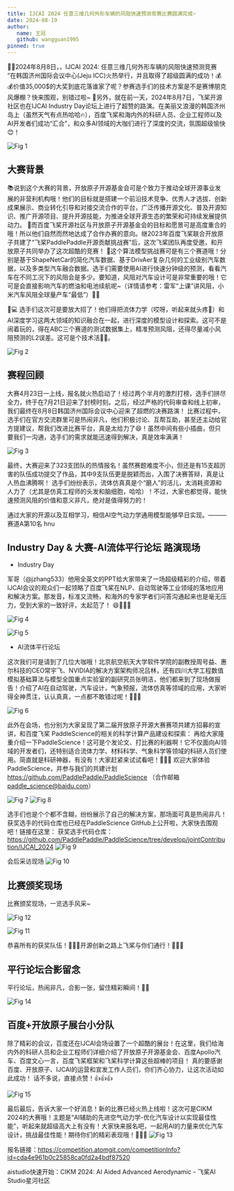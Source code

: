 ```yaml
---
title: IJCAI 2024 任意三维几何外形车辆的风阻快速预测竞赛比赛圆满完成~
date: 2024-08-19
author:
   name: 王冠
   github: wangguan1995
pinned: true
---
```


🎉🎉2024年8月8日，，IJCAI 2024: 任意三维几何外形车辆的风阻快速预测竞赛 ”在韩国济州国际会议中心(Jeju ICC)火热举行，并且取得了超级圆满的成功！💰💰价值35,000$的大奖到底花落谁家了呢？参赛选手们的技术方案是不是赛博朋克风爆棚？快来围观，别错过啦~
👀另外，就在前一天，2024年8月7日，飞桨开源社区也在IJCAI Industry Day论坛上进行了超赞的路演。在美丽又浪漫的韩国济州岛上（虽然天气有点热哈哈🔥），百度飞桨和海内外的科研人员、企业工程师以及AI开发者们成功“汇合”，和众多AI领域的大咖们进行了深度的交流，氛围超级愉快😊！

![Fig 1](../images/ijcai-2024-competition/fig1.png)

## 大赛背景
📚说到这个大赛的背景，开放原子开源基金会可是个致力于推动全球开源事业发展的非营利机构哦！他们的目标就是搭建一个前沿技术竞争、优秀人才选拔、创新成果展示、商业转化引导和对接交流合作的平台，广泛传播开源文化、普及开源知识、推广开源项目、提升开源技能，为推进全球开源生态的繁荣和可持续发展提供动力。
🤝而百度飞桨开源社区与开放原子开源基金会的目标和愿景可是高度重合的哦！所以他们自然而然地达成了合作办赛的意向。继2023年百度飞桨联合开放原子共建了“飞桨PaddlePaddle开源贡献挑战赛”后，这次飞桨团队再度受邀，和开放原子共同举办了这次超酷的竞赛！
🏁这个算法模型挑战赛可是有三个赛道哦！分别是基于ShapeNetCar的简化汽车数据、基于DrivAer复杂几何的工业级别汽车数据，以及多类型汽车融合数据。选手们需要使用AI进行快速分钟级的预测，看看汽车在不同工况下的风阻会是多少。要知道，风阻对汽车设计可是非常重要的哦！它可是会直接影响汽车的燃油和电池续航呢~（详情请参考：雷军“上课”讲风阻，小米汽车风阻全球量产车“最低”）🚗💨

🧠💻 选手们这次可是要放大招了！他们得把流体力学（哎呀，听起来就头疼🤯）和AI深度学习这两大领域的知识融合在一起，进行深度的模型设计和探索。这可不是闹着玩的，得在ABC三个赛道的测试数据集上，精准预测风阻，还得尽量减小风阻预测的L2误差。这可是个技术活🚀💨。

![Fig 2](../images/ijcai-2024-competition/fig2.png)

## 赛程回顾
大赛4月23日一上线，报名就火热启动了！经过两个半月的激烈打榜，选手们拼尽全力，终于在7月21日迎来了封榜时刻。之后，经过严格的代码审查和线上初审，我们最终在8月8日韩国济州国际会议中心迎来了超燃的决赛路演！
比赛过程中，选手们在官方交流群里可是热闹非凡，他们积极讨论、互帮互助，甚至还主动给官方提建议，帮我们改进比赛平台，真是太给力了😄！虽然中间有些小插曲，但只要我们一沟通，选手们的需求就能迅速得到解决，真是效率满满！

![Fig 3](../images/ijcai-2024-competition/fig3.png)

最终，大赛迎来了323支团队的热情报名！虽然赛题难度不小，但还是有15支超厉害的队伍成功提交了作品，其中9支队伍更是脱颖而出，入围了决赛答辩，真是让人热血沸腾啊！
选手们纷纷表示，流体仿真真是个“磨人”的活儿，太消耗资源和人力了（尤其是仿真工程师的头发和脑细胞，哈哈）！不过，大家也都觉得，能快速预测风阻的价值和意义非凡，绝对是值得努力的！

通过大家的开源以及互相学习，相信AI空气动力学通用模型能够早日实现。——— 赛道A第10名  hnu

## Industry Day  &  大赛-AI流体平行论坛 路演现场

* Industry Day

军哥（@jzhang533）他用全英文的PPT给大家带来了一场超级精彩的介绍，带着IJCAI会议的观众们一起领略了百度飞桨在NLP、自动驾驶等工业领域的落地应用和解决方案。那发音，标准又流畅，和海外的专家学者们问答沟通起来也是毫无压力，受到大家的一致好评，太起范了！ 😄🎉🎉🎉


![Fig 4](../images/ijcai-2024-competition/fig4.png)

![Fig 5](../images/ijcai-2024-competition/fig5.jpg)

* AI流体平行论坛

这次我们可是请到了几位大咖哦！北京航空航天大学软件学院的副教授周号益、惠尔科技的CEO常宇飞、NVIDIA的解决方案架构师况吕林，还有四川大学工程数值模拟基础算法与模型全国重点实验室的副研究员张明洁，他们都来到了现场做报告！介绍了AI在自动驾驶，汽车设计，气象预报，流体仿真等领域的应用，大家听得全神贯注，认认真真，一点都不敢错过呢！👏👏👏

![Fig 6](../images/ijcai-2024-competition/fig6.jpg)

此外在会场，也分别为大家呈现了第二届开放原子开源大赛赛项共建方招募的宣讲，和百度飞桨 PaddleScience的相关的科学计算产品建设和探索：
再给大家隆重介绍一下PaddleScience！这可是个发论文、打比赛的利器啊！它不仅面向AI领域的开发者们，还特别适合流体力学、材料科学、气象科学等领域的科研人员们使用。简直就是科研神器，有没有！大家赶紧来试试看吧！🎉🎉🎉
欢迎大家体验PaddleScience，并参与我们的共建计划    https://github.com/PaddlePaddle/PaddleScience （合作邮箱 paddle_science@baidu.com）


![Fig 7](../images/ijcai-2024-competition/fig7.jpg)
![Fig 8](../images/ijcai-2024-competition/fig8.jpg)


选手们也是个个都不含糊，纷纷展示了自己的解决方案，那场面可真是热闹非凡！获奖选手的代码仓库也已经在PaddleScience GitHub上公开啦，大家快去围观吧！链接在这里：
获奖选手代码仓库：https://github.com/PaddlePaddle/PaddleScience/tree/develop/jointContribution/IJCAI_2024
![Fig 9](../images/ijcai-2024-competition/fig9.png)



会后采访现场
![Fig 10](../images/ijcai-2024-competition/fig10.jpg)



## 比赛颁奖现场
比赛颁奖现场，一览选手风采~

![Fig 12](../images/ijcai-2024-competition/fig12.png)

![Fig 11](../images/ijcai-2024-competition/fig11.png)

恭喜所有的获奖队伍！🎉🎉🎉开源创新之路上飞桨与你们通行！🚀🚀🚀

## 平行论坛合影留念
平行论坛，热闹非凡，合影一张，留住精彩瞬间！📸🎉

![Fig 14](../images/ijcai-2024-competition/fig14.jpg)

## 百度+开放原子展台小分队
除了精彩的会议，百度还在IJCAI会场设置了一个超酷的展台！在这里，我们给海内外的科研人员和企业工程师们详细介绍了开放原子开源基金会、百度Apollo汽车、百度文心一言，百度飞桨框架和飞桨科学计算这些超棒的项目！
真的要感谢百度、开放原子、IJCAI的运营和宣发工作人员们，你们齐心协力，让这次活动如此成功！
话不多说，直接点赞！👍👍👍

![Fig 15](../images/ijcai-2024-competition/fig15.png)





最后最后，告诉大家一个好消息！新的比赛已经火热上线啦！这次可是CIKM 2024的大赛哦！主题是“AI辅助的先进空气动力学-优化汽车设计以实现最佳性能”，听起来就超级高大上有没有！大家快来报名吧，一起用AI的力量来优化汽车设计，挑战最佳性能！期待你们的精彩表现哦！🎉🎉🎉
![Fig 13](../images/ijcai-2024-competition/fig13.png)

报名链接：https://competition.atomgit.com/competitionInfo?id=cda4e961b0c25858ca0fd2a4bdf87520

aistudio快速开始：CIKM 2024: AI Aided Advanced Aerodynamic - 飞桨AI Studio星河社区




